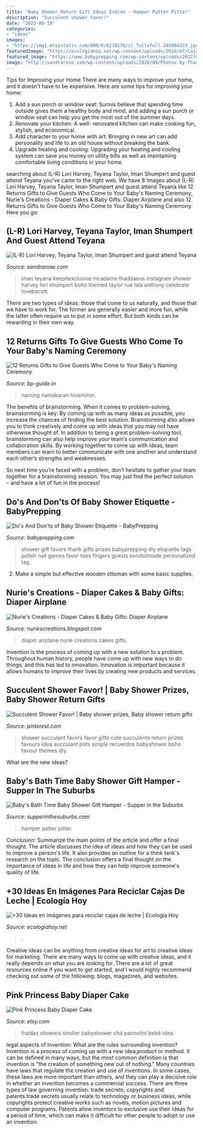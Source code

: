 ```yaml
---
title: "Baby Shower Return Gift Ideas Indian - Hamper Patter Pitter"
description: "Succulent shower favor!"
date: "2023-08-19"
categories:
- "ideas"
images:
- "https://img1.etsystatic.com/000/0/6270178/il_fullxfull.245004323.jpg"
featuredImage: "https://ecologiahoy.net/wp-content/uploads/2016/07/Caja-de-“leche”-como-souvenirs-de-Baby-Shower.jpg"
featured_image: "https://www.babyprepping.com/wp-content/uploads/2017/06/c0857dd5757f8d788e326eef812ab71d-1.jpg"
image: "http://sandrarose.com/wp-content/uploads/2020/09/Photos-by-Thaddaeus-McAdams-@KeepitExclusive-on-Instagram-01.jpg"
---
```



Tips for Improving your Home
There are many ways to improve your home, and it doesn't have to be expensive. Here are some tips for improving your home: 
1. Add a sun porch or window seat: Sunnis believe that spending time outside gives them a healthy body and mind, and adding a sun porch or window seat can help you get the most out of the summer days. 
2. Renovate your kitchen: A well- renovated kitchen can make cooking fun, stylish, and economical. 
3. Add character to your home with art: Bringing in new art can add personality and life to an old house without breaking the bank. 
4. Upgrade heating and cooling: Upgrading your heating and cooling system can save you money on utility bills as well as maintaining comfortable living conditions in your home.

	

		
searching about (L-R) Lori Harvey, Teyana Taylor, Iman Shumpert and guest attend Teyana you've came to the right web. We have 8 Images about (L-R) Lori Harvey, Teyana Taylor, Iman Shumpert and guest attend Teyana like 12 Returns Gifts to Give Guests Who Come to Your Baby&#039;s Naming Ceremony, Nurie&#039;s Creations - Diaper Cakes &amp; Baby Gifts: Diaper Airplane and also 12 Returns Gifts to Give Guests Who Come to Your Baby&#039;s Naming Ceremony. Here you go:
		
    
## (L-R) Lori Harvey, Teyana Taylor, Iman Shumpert And Guest Attend Teyana

<img loading=lazy src="http://sandrarose.com/wp-content/uploads/2020/09/Photos-by-Thaddaeus-McAdams-@KeepitExclusive-on-Instagram-01.jpg" onerror="this.onerror=null;this.src='https://tse1.mm.bing.net/th?id=OIP.OC0IKmIiKrrcIPLVw5SlQgHaJU&amp;pid=15.1';" alt="(L-R) Lori Harvey, Teyana Taylor, Iman Shumpert and guest attend Teyana">

_Source: sandrarose.com_

>iman teyana keepitexclusive mcadams thaddaeus instagram shower harvey lori shumpert boho themed taylor rue lala anthony celebrate lovebscott. 

	

There are two types of ideas: those that come to us naturally, and those that we have to work for. The former are generally easier and more fun, while the latter often require us to put in some effort. But both kinds can be rewarding in their own way.

    
## 12 Returns Gifts To Give Guests Who Come To Your Baby&#039;s Naming Ceremony

<img loading=lazy src="https://ds393qgzrxwzn.cloudfront.net/resize/m720x480/cat1/img/images/0/pAshKCLcDv.jpg" onerror="this.onerror=null;this.src='https://tse3.mm.bing.net/th?id=OIP.zjCOXHqcWu0aSOIUYQXsMwHaE8&amp;pid=15.1';" alt="12 Returns Gifts to Give Guests Who Come to Your Baby&#039;s Naming Ceremony">

_Source: bp-guide.in_

>naming namakaran hiveminer. 

	

The benefits of brainstorming.
When it comes to problem-solving, brainstorming is key. By coming up with as many ideas as possible, you increase the chances of finding the best solution. Brainstorming also allows you to think creatively and come up with ideas that you may not have otherwise thought of.
In addition to being a great problem-solving tool, brainstorming can also help improve your team’s communication and collaboration skills. By working together to come up with ideas, team members can learn to better communicate with one another and understand each other’s strengths and weaknesses.

So next time you’re faced with a problem, don’t hesitate to gather your team together for a brainstorming session. You may just find the perfect solution – and have a lot of fun in the process!

    
## Do&#039;s And Don&#039;ts Of Baby Shower Etiquette - BabyPrepping

<img loading=lazy src="https://www.babyprepping.com/wp-content/uploads/2017/06/c0857dd5757f8d788e326eef812ab71d-1.jpg" onerror="this.onerror=null;this.src='https://tse1.mm.bing.net/th?id=OIP.BNvlR0Y1zqDZY26tyb_1AwAAAA&amp;pid=15.1';" alt="Do&#039;s And Don&#039;ts of Baby Shower Etiquette - BabyPrepping">

_Source: babyprepping.com_

>shower gift favors thank gifts prizes babyprepping diy etiquette tags polish nail games favor toes fingers guests kendollmade personalized tag. 

	

2. Make a simple but effective wooden ottoman with some basic supplies.

    
## Nurie&#039;s Creations - Diaper Cakes &amp; Baby Gifts: Diaper Airplane

<img loading=lazy src="https://2.bp.blogspot.com/-zJjD9m6iVhg/TcIT3KjOFlI/AAAAAAAAANk/z6wtv5Kibrw/s1600/IMG_1027.JPG" onerror="this.onerror=null;this.src='https://tse3.mm.bing.net/th?id=OIP.OXRFNxTA3v4QRvzpFbbRmwHaJ6&amp;pid=15.1';" alt="Nurie&#039;s Creations - Diaper Cakes &amp; Baby Gifts: Diaper Airplane">

_Source: nuriescreations.blogspot.com_

>diaper airplane nurie creations cakes gifts. 

	

Invention is the process of coming up with a new solution to a problem. Throughout human history, people have come up with new ways to do things, and this has led to innovation. Innovation is important because it allows humans to improve their lives by creating new products and services.

    
## Succulent Shower Favor! | Baby Shower Prizes, Baby Shower Return Gifts

<img loading=lazy src="https://i.pinimg.com/originals/d3/9e/2f/d39e2fea1031c53c56196908229d1b4f.jpg" onerror="this.onerror=null;this.src='https://tse1.mm.bing.net/th?id=OIP.A9mNWeP8UObF1SOLvye7rwDMEx&amp;pid=15.1';" alt="Succulent Shower Favor! | Baby shower prizes, Baby shower return gifts">

_Source: pinterest.com_

>shower succulent favors favor gifts cute succulents return prizes favours idea succulant pots simple recuerdos babyshower boho favour themes diy. 

	

What are the new ideas?
 

    
## Baby&#039;s Bath Time Baby Shower Gift Hamper - Supper In The Suburbs

<img loading=lazy src="https://i1.wp.com/supperinthesuburbs.com/wp-content/uploads/2016/04/From-baby-lotion-to-rubby-ducky-towel-this-babys-bathtime-gift-hamper-has-everything-you-need-to-put-together-the-perfect-baby-shower-gift.jpg?resize=750%2C1125" onerror="this.onerror=null;this.src='https://tse2.mm.bing.net/th?id=OIP.Uklf_CHQdveBek1TL2xDzAHaLH&amp;pid=15.1';" alt="Baby&#039;s Bath Time Baby Shower Gift Hamper - Supper in the Suburbs">

_Source: supperinthesuburbs.com_

>hamper patter pitter. 

	

Conclusion: Summarize the main points of the article and offer a final thought.
The article discusses the idea of ideas and how they can be used to improve a person's life. It also provides an outline for a think tank's research on the topic. The conclusion offers a final thought on the importance of ideas in life and how they can help improve someone's quality of life.

    
## +30 Ideas En Imágenes Para Reciclar Cajas De Leche | Ecología Hoy

<img loading=lazy src="https://ecologiahoy.net/wp-content/uploads/2016/07/Caja-de-“leche”-como-souvenirs-de-Baby-Shower.jpg" onerror="this.onerror=null;this.src='https://tse2.mm.bing.net/th?id=OIP.fHA5FgLSipbehax0P5NI9AHaGD&amp;pid=15.1';" alt="+30 Ideas en imágenes para reciclar cajas de leche | Ecología Hoy">

_Source: ecologiahoy.net_

>. 

	

Creative ideas can be anything from creative ideas for art to creative ideas for marketing. There are many ways to come up with creative ideas, and it really depends on what you are looking for. There are a lot of great resources online if you want to get started, and I would highly recommend checking out some of the following: blogs, magazines, and websites.

    
## Pink Princess Baby Diaper Cake

<img loading=lazy src="https://img1.etsystatic.com/000/0/6270178/il_fullxfull.245004323.jpg" onerror="this.onerror=null;this.src='https://tse3.mm.bing.net/th?id=OIP.SR2goHTDiSJMG-uEVpioggHaLE&amp;pid=15.1';" alt="Pink Princess Baby Diaper Cake">

_Source: etsy.com_

>fraldas showers stroller babyshower chá pannolini bebê idea. 

	

legal aspects of Invention: What are the rules surrounding invention?
Invention is a process of coming up with a new idea,product or method. It can be defined in many ways, but the most common definition is that invention is "the creation of something new out of nothing." Many countries have laws that regulate the creation and use of inventions. In some cases, these laws are more important than others, and they can play a decisive role in whether an invention becomes a commercial success.
There are three types of law governing invention: trade secrets, copyrights and patents.trade secrets usually relate to technology or business ideas, while copyrights protect creative works such as novels, motion pictures and computer programs. Patents allow inventors to exclusive use their ideas for a period of time, which can make it difficult for other people to adopt or use an invention.

